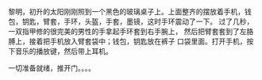 黎明，初升的太阳刚刚照到一个黑色的玻璃桌子上。上面整齐的摆放着手机，钱包，钥匙，臂套，手环，头盔，手套，墨镜，这时手环震动了一下。
过了几秒，一双指甲修的很完美的男性的手拿起手环套到右手腕上， 然后把臂套套到了左胳膊上，接着把手机放入臂套袋中；钱包，钥匙放在裤子
口袋里面。打开手机，按下音乐的播放键，然后带上耳机。

一切准备就绪，推开门。。。。
